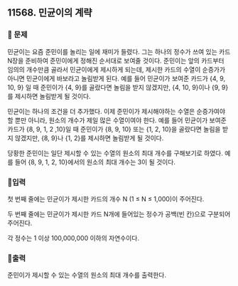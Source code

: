 ## 11568. 민균이의 계략

### 📌 문제
민균이는 요즘 준민이를 놀리는 일에 재미가 들렸다. 
그는 하나의 정수가 쓰여 있는 카드 N장을 준비하여 준민이에게 정해진 순서대로 보여줄 것이다. 
준민이는 앞의 카드부터 임의의 개수만큼 골라서 민균이에게 제시하게 되는데, 
제시한 카드의 수열이 순증가가 아니면 민균이에게 바보라고 놀림받게 된다. 
예를 들어 민균이가 보여준 카드가 {4, 9, 10, 9} 일 때 준민이가 {4, 9}를 골랐다면 놀림을 받지 않겠지만, 
{4, 10, 9}이나 {9, 9}를 제시하면 놀림받게 될 것이다.

민균이는 하나의 조건을 더 추가했다. 
이제 준민이가 제시해야하는 수열은 순증가여야 할 뿐만 아니라, 원소의 개수가 제일 많은 수열이여야 한다. 
예를 들어 민균이가 보여준 카드가 {8, 9, 1, 2 ,10}일 때 준민이가 {8, 9, 10} 또는 {1, 2, 10}을 골랐다면 놀림을 받지 않겠지만, 
{8, 9}나 {1, 2}를 제시하면 놀림받게 될 것이다.

당황한 준민이는 일단 제시할 수 있는 수열의 원소의 최대 개수를 구해보기로 하였다. 
예를 들어 {8, 9, 1, 2, 10}에서의 원소의 최대 개수는 3이 될 것이다. 

### 📌입력
첫 번째 줄에는 민균이가 제시한 카드의 개수 N (1 ≤ N ≤ 1,000)이 주어진다. 

두 번째 줄에는 민균이가 제시한 카드 N개에 들어있는 정수가 공백(빈 칸)으로 구분되어 주어진다.

각 정수는 1 이상 100,000,000 이하의 자연수이다.

### 📌출력
준민이가 제시할 수 있는 수열의 원소의 최대 개수를 출력한다.
